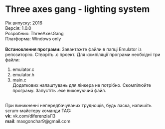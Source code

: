 # Three axes gang - lighting system 
Рік випуску: 2016<br/>
Версія: 1.0.0<br/>
Розробник: ThreeAxesGang<br/>
Платформа: Windows only<br/>
<br/>
<b>Встановлення програми:</b>
Завантажте файли в папці Emulator із репозиторію. Створіть .с проект.
Для компіляції програми необхідні три файли: <br/>
1. emulator.c <br/>
2. emulator.h <br/>
3. main.c <br/>
Додаткових налаштувань для лінкера не потрібно. Скомпілюйте програму. Запустіть .exe виконуючий файл.<br/>
<br/>
При виникненні непередбачуваних труднощів, будь ласка, напишіть scrum-майстеру команди TAG: <br/>
<b>vk</b>: vk.com/diferenzial13 <br/>
<b>mail</b>: maxgonchar9@gmail.com <br/>

